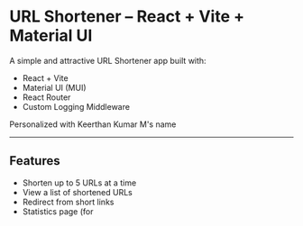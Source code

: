  # URL Shortener – React + Vite + Material UI

A simple and attractive URL Shortener app built with:
- React + Vite
- Material UI (MUI)
- React Router
- Custom Logging Middleware

Personalized with Keerthan Kumar M's name

---

## Features
- Shorten up to 5 URLs at a time
- View a list of shortened URLs
- Redirect from short links
- Statistics page (for
